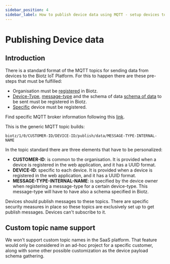 ```yaml
---
sidebar_position: 4
sidebar_label: How to publish device data using MQTT - setup devices to send data
---
```

# Publishing Device data
## Introduction
There is a standard format of the MQTT topics for sending data from devices to the Biotz IoT Platform. For this to happen there are these pre-steps that must be fulfilled:

- Organisation must be <a href="./Creating a Biotz account" target="_self">registered</a> in Biotz.
- <a href="/academy/docs/Tutorials/Step 1 - Creating a Device Type" target="_self">Device-Type</a>, <a href="/academy/docs/Tutorials/Step 2 - Creating a Message Type" target="_self">message-type</a> and the schema of data <a href="/academy/docs/Tutorials/Step 3 - Creating a Schema" target="_self">schema of data</a> to be sent must be registered in Biotz.
- <a href="/academy/docs/Tutorials/Step 4 - Creating  a device" target="_self">Specific</a> device must be registered.

Find specific MQTT broker information following this <a href="/academy/docs/Reference guides/MQTT broker" target="_self">link</a>.

This is the generic MQTT topic builds:

```
biotz/1/0/CUSTOMER-ID/DEVICE-ID/publish/data/MESSAGE-TYPE-INTERNAL-NAME
```

In the topic standard there are three elements that have to be personalized:

- **CUSTOMER-ID**: is common to the organisation. It is provided when a device is registered in the web application, and it has a UUID format.
- **DEVICE-ID**: specific to each device. It is provided when a device is registered in the web application, and it has a UUID format.
- **MESSAGE-TYPE-INTERNAL-NAME**: is specified by the device owner when registering a message-type for a certain device-type. This message-type will have to have also a schema specified in Biotz.

Devices should publish messages to these topics. There are specific security measures in place so these topics are exclusively set up to get publish messages. Devices can't subscribe to it.

## Custom topic name support

We won’t support custom topic names in the SaaS platform. That feature would only be considered in an ad-hoc project for a specific customer, along with some other possible customization as the device payload schema gathering.
